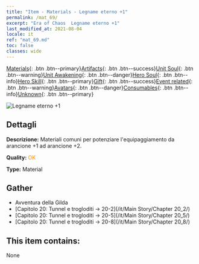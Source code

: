 ```yaml
---
title: "Item - Materials - Legname eterno +1"
permalink: /mat_69/
excerpt: "Era of Chaos  Legname eterno +1"
last_modified_at: 2021-08-04
locale: it
ref: "mat_69.md"
toc: false
classes: wide
---
```

 [Materials](/ItemsIT/){: .btn .btn--primary}[Artifacts](/ItemsIT/Artifacts/){: .btn .btn--success}[Unit Soul](/ItemsIT/UnitSoul/){: .btn .btn--warning}[Unit Awakening](/ItemsIT/UnitAwakening/){: .btn .btn--danger}[Hero Soul](/ItemsIT/HeroSoul/){: .btn .btn--info}[Hero Skill](/ItemsIT/HeroSkill/){: .btn .btn--primary}[Gift](/ItemsIT/Gift/){: .btn .btn--success}[Event related](/ItemsIT/Events/){: .btn .btn--warning}[Avatars](/ItemsIT/Avatars/){: .btn .btn--danger}[Consumables](/ItemsIT/Consumables/){: .btn .btn--info}[Unknown](/ItemsIT/Unknown/){: .btn .btn--primary}

 ![Legname eterno +1](/images/t/i_cailiao_mucai3.png)

## Dettagli
 **Descrizione:** Materiali comuni per potenziare l'equipaggiamento da arancione +1 ad arancione +2.

 **Quality:** <span style="color: #FF8C00">OK</span>

 **Type:** Material

## Gather

*    Avventura della Gilda 
*    [Capitolo 20: Tunnel e trogloditi -> 20-2](/it/Main Story/Chapter 20_2/) 
*    [Capitolo 20: Tunnel e trogloditi -> 20-5](/it/Main Story/Chapter 20_5/) 
*    [Capitolo 20: Tunnel e trogloditi -> 20-8](/it/Main Story/Chapter 20_8/) 

## This item contains:

  None

